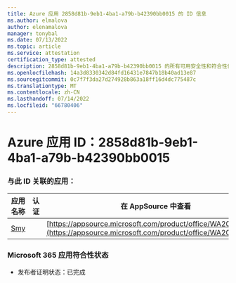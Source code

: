 ```yaml
---
title: Azure 应用 2858d81b-9eb1-4ba1-a79b-b42390bb0015 的 ID 信息
ms.author: elmalova
author: elenamalova
manager: tonybal
ms.date: 07/13/2022
ms.topic: article
ms.service: attestation
certification_type: attested
description: 2858d81b-9eb1-4ba1-a79b-b42390bb0015 的所有可用安全性和符合性信息。
ms.openlocfilehash: 14a3d8330342d84fd16431e7847b18b40ad13e87
ms.sourcegitcommit: 0c7f7f3da27d274928b863a18ff16d4dc775487c
ms.translationtype: MT
ms.contentlocale: zh-CN
ms.lasthandoff: 07/14/2022
ms.locfileid: "66780406"
---
```

# <a name="azure-app-id-2858d81b-9eb1-4ba1-a79b-b42390bb0015"></a>Azure 应用 ID：2858d81b-9eb1-4ba1-a79b-b42390bb0015


### <a name="apps-associated-with-this-id"></a>与此 ID 关联的应用：
| **应用名称** | **认证** | **在 AppSource 中查看** |
|--------------|---------------|-----------------------|
| [Smy](../forward/WA200004190.md) |  | [https://appsource.microsoft.com/product/office/WA200004190](https://appsource.microsoft.com/product/office/WA200004190) |

### <a name="microsoft-365-app-compliance-status"></a>Microsoft 365 应用符合性状态
- 发布者证明状态：已完成
